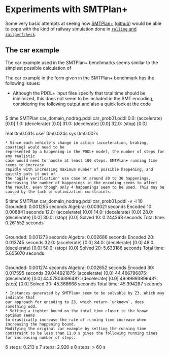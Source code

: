 # Experiments with SMTPlan+

Some very basic attempts at seeing how 
[SMTPlan+](http://kcl-planning.github.io/SMTPlan/) 
([github](https://github.com/KCL-Planning/SMTPlan)) 
would be able to cope with the kind of railway simulation done in 
[`rolling` and `railperfcheck`](https://luteberget.github.io/rollingdocs/).

## The car example

The car example used in the SMTPlan+ benchmarks
seems similar to the simplest possible calculation of 

The car example in the form given in the SMTPlan+ benchmark has 
the following issues:

* Although the PDDL+ input files specify that total time should be minimized, this does
  not seem to be included in the SMT encoding, considering the following output and also
  a quick look at the code
  ```
$ time SMTPlan car_domain_nodrag.pddl car_prob01.pddl
0.0:	(accelerate) [0.0]
1.0:	(decelerate) [0.0]
31.0:	(decelerate) [0.0]
32.0:	(stop) [0.0]

real	0m0.031s
user	0m0.024s
sys	0m0.007s
  ```
* Since each vehicle's change in action (acceleration, braking, coasting) would need to be 
  represented by a happening in the PDDL+ model, the number of steps for any realistic
  case would need to handle at least 100 steps. SMTPlan+ running time seems to increase
  rapidly with increasing maximum number of possible happening, and quickly puts it out of 
  the "agile verification" use case at around 20 to 30 happenings.
  Increasing the number of happenings in the encoding seems to affect the result, even though only 4 happenings seem to be used. This may be caused by the lack of optimization constraints. 
  ```
$ time SMTPlan car_domain_nodrag.pddl car_prob01.pddl -v -l 10
Grounded:	0.001255 seconds
Algebra:	0.003021 seconds
Encoded 10:	0.008841 seconds
12.0:	(accelerate) [0.0]
14.0:	(decelerate) [0.0]
28.0:	(decelerate) [0.0]
30.0:	(stop) [0.0]
Solved 10:	0.244268 seconds
Total time:	0.261552 seconds
  ```
  ```
Grounded:	0.001273 seconds
Algebra:	0.002686 seconds
Encoded 20:	0.013745 seconds
32.0:	(accelerate) [0.0]
34.0:	(decelerate) [0.0]
48.0:	(decelerate) [0.0]
50.0:	(stop) [0.0]
Solved 20:	5.633186 seconds
Total time:	5.655070 seconds
  ```
  ```
Grounded:	0.001274 seconds
Algebra:	0.002652 seconds
Encoded 30:	0.017595 seconds
39.044921875:	(accelerate) [0.0]
44.466796875:	(decelerate) [0.0]
44.5780639648?:	(decelerate) [0.0]
49.9999389648?:	(stop) [0.0]
Solved 30:	45.368668 seconds
Total time:	45.394287 seconds
  ```
* Instances generated by SMTPlan+ seem to be solvable by Z3. Which may indicate that
  our approach for encoding to Z3, which return `unknown`, does something odd.
* Setting a tighter bound on the total time closer to the known optimum seems
  to drastically increase the rate of running time increase when increasing the happening bound.
  Modifying the original car example by setting the running time constraint to be less than 11.0 s gives the following running times for increasing number of steps:
  ```
  6 steps: 0.213 s
  7 steps: 2.920 s
  8 steps: > 60 s
  ```
